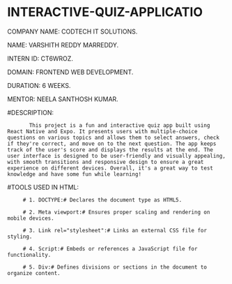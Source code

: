 # INTERACTIVE-QUIZ-APPLICATIO

COMPANY NAME: CODTECH IT SOLUTIONS.

NAME: VARSHITH REDDY MARREDDY.

INTERN ID: CT6WROZ.

DOMAIN: FRONTEND WEB DEVELOPMENT.

DURATION: 6 WEEKS.

MENTOR: NEELA SANTHOSH KUMAR.

#DESCRIPTION:

           This project is a fun and interactive quiz app built using React Native and Expo. It presents users with multiple-choice questions on various topics and allows them to select answers, check if they're correct, and move on to the next question. The app keeps track of the user's score and displays the results at the end. The user interface is designed to be user-friendly and visually appealing, with smooth transitions and responsive design to ensure a great experience on different devices. Overall, it's a great way to test knowledge and have some fun while learning!

#TOOLS USED IN HTML:

         # 1. DOCTYPE:# Declares the document type as HTML5.

         # 2. Meta viewport:# Ensures proper scaling and rendering on mobile devices.

         # 3. Link rel="stylesheet":# Links an external CSS file for styling.

         # 4. Script:# Embeds or references a JavaScript file for functionality.

         # 5. Div:# Defines divisions or sections in the document to organize content.

